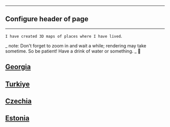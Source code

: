 
---
## Configure header of page


---

<!-- this is a subheadline -->
 `I have created 3D maps of places where I have lived`.
 
_ note: Don't forget to zoom in and wait a while; rendering may take sometime. So be patient! Have a drink of water or something. _ 🙂
 
## [Georgia](https://drive.google.com/file/d/1HqhU_IM-ufU3EicYM9rO5oQtCC0u1PXy/view?usp=share_link)

## [Turkiye](https://drive.google.com/file/d/1UwEkX_xBbhT9jh0e52_7-IykFOHD3THP/view?usp=share_link)

## [Czechia](https://drive.google.com/file/d/1dI8CC84kWZQ01BmDl49VLhjet_2NP8eG/view?usp=share_link)

## [Estonia](https://drive.google.com/file/d/1n-8nyIqYQM9uvTu5x4MkuYAvwcyRqqCP/view?usp=share_link)
















